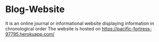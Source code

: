# Blog-Website
It is an online journal or informational website displaying information in chronological order
The website is hosted on https://pacific-fortress-97795.herokuapp.com/

